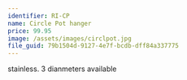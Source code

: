 ```yaml
---
identifier: RI-CP
name: Circle Pot hanger
price: 99.95
image: /assets/images/circlpot.jpg
file_guid: 79b1504d-9127-4e7f-bcdb-dff84a337775
---
```

stainless. 3 dianmeters available
